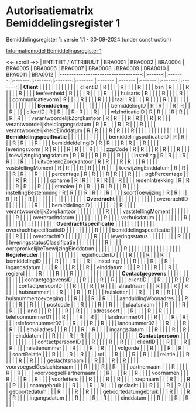 # Autorisatiematrix Bemiddelingsregister 1
Bemiddelingsregister 1: versie 1.1 - 30-09-2024 (under construction)

[Informatiemodel Bemiddelingsregister 1](https://informatiemodel.istandaarden.nl/iWlz-Bemiddeling-1/)

<<- scroll ->>
|             ENTITEIT   / ATTRIBUUT | BRA0001 | BRA0002 | BRA0004 | BRA0005 | BRA0006 | BRA0007 | BRA0008 | BRA0009 | BRA0010 | BRA0011 | BRA0012 |
|-----------------------------------:|:-------:|:-------:|:-------:|:-------:|:-------:|:-------:|:-------:|:-------:|:-------:|:-------:|:-------:|
|                        **Client**  |         |         |         |         |         |         |         |         |         |         |         |
|                           clientID |    R    |         |         |         |    R    |         |         |         |    R    |         |         |
|                                bsn |    R    |         |         |         |    R    |         |         |         |    R    |         |         |
|                        leefeenheid |    R    |         |         |         |    R    |         |         |         |    R    |         |         |
|                           huisarts |    R    |         |         |         |    R    |         |         |         |    R    |         |         |
|                   communicatievorm |    R    |         |         |         |    R    |         |         |         |    R    |         |         |
|                              taal  |    R    |         |         |         |    R    |         |         |         |    R    |         |         |
|                                    |         |         |         |         |         |         |         |         |         |         |         |
|                    **Bemiddeling** |         |         |         |         |         |         |         |         |         |         |         |
|                      bemiddelingID |    R    |    R    |         |         |    R    |    R    |         |         |    R    |         |         |
|                           clientID |    R    |    R    |         |         |    R    |    R    |         |         |    R    |         |         |
|                     wlzIndicatieID |    R    |    R    |         |         |    R    |    R    |         |         |    R    |    R    |         |
|        verantwoordelijkZorgkantoor |    R    |    R    |         |         |    R    |    R    |         |         |    R    |    R    |         |
|   verantwoordelijkheidIngangsdatum |    R    |    R    |         |         |    R    |    R    |         |         |    R    |         |         |
|      verantwoordelijkheidEinddatum |    R    |    R    |         |         |    R    |    R    |         |         |    R    |         |         |
|                                    |         |         |         |         |         |         |         |         |         |         |         |
|        **Bemiddelingspecificatie** |         |         |         |         |         |         |         |         |         |         |         |
|           bemiddelingspcificatieID |    R    |    R    |         |         |    R    |    R    |         |         |    R    |         |         |
|                   bemiddeldeIingID |    R    |    R    |         |         |    R    |    R    |         |         |    R    |         |         |
|                     leveringsvorm  |    R    |    R    |         |         |    R    |    R    |         |         |    R    |         |         |
|                           zzpCode  |    R    |    R    |         |         |    R    |    R    |         |         |    R    |         |         |
|            toewijzingIngangsdatum  |    R    |    R    |         |         |    R    |    R    |         |         |    R    |         |         |
|                         instelling |    R    |    R    |         |         |    R    |    R    |         |         |    R    |         |         |
|              uitvoerendZorgkantoor |    R    |    R    |         |         |    R    |    R    |         |         |    R    |         |         |
|                 vaststellingMoment |    R    |    R    |         |         |    R    |    R    |         |         |    R    |         |         |
|               toewijzingEinddatum  |    R    |    R    |         |         |    R    |    R    |         |         |    R    |         |         |
|                        percentage  |    R    |    R    |         |         |    R    |    R    |         |         |    R    |         |         |
|                      pgbPercentage |         |         |         |         |    R    |    R    |         |         |         |         |         |
|                             opname |    R    |    R    |         |         |    R    |    R    |         |         |    R    |         |         |
|                    redenIntrekking |    R    |    R    |         |         |    R    |    R    |         |         |    R    |         |         |
|                            etmalen |    R    |    R    |         |         |    R    |    R    |         |         |    R    |         |         |
|               instellingBestemming |    R    |    R    |         |         |    R    |    R    |         |         |    R    |         |         |
|                    soortToewijzing |    R    |    R    |         |         |    R    |    R    |         |         |    R    |         |         |
|                                    |         |         |         |         |         |         |         |         |         |         |         |
|                     **Overdracht** |         |         |         |         |         |         |         |         |         |         |         |
|                       overdrachtID |         |         |         |         |         |         |         |         |    R    |         |         |
|                     bemiddelingdID |         |         |         |         |         |         |         |         |    R    |         |         |
|       verantwoordelijkZorgkantoor  |         |         |         |         |         |         |         |         |    R    |         |         |
|                 vaststellingMoment |         |         |         |         |         |         |         |         |    R    |         |         |
|                    overdrachtdatum |         |         |         |         |         |         |         |         |    R    |         |         |
|                       verhuisdatum |         |         |         |         |         |         |         |         |    R    |         |         |
|                                    |         |         |         |         |         |         |         |         |         |         |         |
|         **Overdrachtspecificatie** |         |         |         |         |         |         |         |         |         |         |         |
|           overdrachtspecificatieID |         |         |         |         |         |         |         |         |    R    |         |         |
|            bemiddelingspecificatie |         |         |         |         |         |         |         |         |    R    |         |         |
|                       overdrachtID |         |         |         |         |         |         |         |         |    R    |         |         |
|                    leveringsstatus |         |         |         |         |         |         |         |         |    R    |         |         |
|       leveringsstatusClassificatie |         |         |         |         |         |         |         |         |    R    |         |         |
| oorspronkelijkeToewijzingEinddatum |         |         |         |         |         |         |         |         |    R    |         |         |
|                                    |         |         |         |         |         |         |         |         |         |         |         |
|                    **Regiehouder** |         |         |         |         |         |         |         |         |         |         |         |
|                      regiehouderID |         |         |         |    R    |         |         |         |    R    |         |         |    R    |
|                      bemiddelingID |         |         |         |    R    |         |         |         |    R    |         |         |    R    |
|                         instelling |         |         |         |    R    |         |         |         |    R    |         |         |    R    |
|                       ingangsdatum |         |         |         |    R    |         |         |         |    R    |         |         |    R    |
|                          einddatum |         |         |         |    R    |         |         |         |    R    |         |         |    R    |
|                           regierol |         |         |         |    R    |         |         |         |    R    |         |         |    R    |
|                                    |         |         |         |         |         |         |         |         |         |         |         |
|                **Contactgegevens** |         |         |         |         |         |         |         |         |         |         |         |
|                  contactgegevensID |         |         |    R    |         |         |         |    R    |         |    R    |         |         |
|                           clientID |         |         |    R    |         |         |         |    R    |         |    R    |         |         |
|                   contactpersoonID |         |         |    R    |         |         |         |    R    |         |    R    |         |         |
|                         straatnaam |         |         |    R    |         |         |         |    R    |         |    R    |         |         |
|                         huisnummer |         |         |    R    |         |         |         |    R    |         |    R    |         |         |
|                         huisletter |         |         |    R    |         |         |         |    R    |         |    R    |         |         |
|               huisnummertoevoeging |         |         |    R    |         |         |         |    R    |         |    R    |         |         |
|                aanduidingWoonadres |         |         |    R    |         |         |         |    R    |         |    R    |         |         |
|                           postcode |         |         |    R    |         |         |         |    R    |         |    R    |         |         |
|                         plaatsnaam |         |         |    R    |         |         |         |    R    |         |    R    |         |         |
|                               land |         |         |    R    |         |         |         |    R    |         |    R    |         |         |
|                         adressoort |         |         |    R    |         |         |         |    R    |         |    R    |         |         |
|                   telefoonnummer01 |         |         |    R    |         |         |         |    R    |         |    R    |         |         |
|                       landnummer01 |         |         |    R    |         |         |         |    R    |         |    R    |         |         |
|                   telefoonnummer02 |         |         |    R    |         |         |         |    R    |         |    R    |         |         |
|                       landnummer02 |         |         |    R    |         |         |         |    R    |         |    R    |         |         |
|                         emailadres |         |         |    R    |         |         |         |    R    |         |    R    |         |         |
|                       ingangsdatum |         |         |    R    |         |         |         |    R    |         |    R    |         |         |
|                         einddatum  |         |         |    R    |         |         |         |    R    |         |    R    |         |         |
|                                    |         |         |         |         |         |         |         |         |         |         |         |
|                 **Contactpersoon** |         |         |         |         |         |         |         |         |         |         |         |
|                   contactpersoonID |         |         |    R    |         |         |         |    R    |         |    R    |         |         |
|                           clientID |         |         |    R    |         |         |         |    R    |         |    R    |         |         |
|                      relatienummer |         |         |    R    |         |         |         |    R    |         |    R    |         |         |
|                           volgorde |         |         |    R    |         |         |         |    R    |         |    R    |         |         |
|                       soortRelatie |         |         |    R    |         |         |         |    R    |         |    R    |         |         |
|                                rol |         |         |    R    |         |         |         |    R    |         |    R    |         |         |
|                            relatie |         |         |    R    |         |         |         |    R    |         |    R    |         |         |
|                      geslachtsnaam |         |         |    R    |         |         |         |    R    |         |    R    |         |         |
|           voorvoegselGeslachtsnaam |         |         |    R    |         |         |         |    R    |         |    R    |         |         |
|                        partnernaam |         |         |    R    |         |         |         |    R    |         |    R    |         |         |
|             voorvoegselPartnernaam |         |         |    R    |         |         |         |    R    |         |    R    |         |         |
|                          voornamen |         |         |    R    |         |         |         |    R    |         |    R    |         |         |
|                        voorletters |         |         |    R    |         |         |         |    R    |         |    R    |         |         |
|                           roepnaam |         |         |    R    |         |         |         |    R    |         |    R    |         |         |
|                        naamgebruik |         |         |    R    |         |         |         |    R    |         |    R    |         |         |
|                           geslacht |         |         |    R    |         |         |         |    R    |         |    R    |         |         |
|                      geboortedatum |         |         |    R    |         |         |         |    R    |         |    R    |         |         |
|               geboortedatumgebruik |         |         |    R    |         |         |         |    R    |         |    R    |         |         |
|                       ingangsdatum |         |         |    R    |         |         |         |    R    |         |    R    |         |         |
|                          einddatum |         |         |    R    |         |         |         |    R    |         |    R    |         |         |
 
